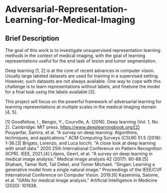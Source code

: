 # Adversarial-Representation-Learning-for-Medical-Imaging

Brief Description
---
The goal of this work is to investigate unsupervised representation learning methods in the context of medical imaging, with the goal of learning representations useful for the end task of lesion and tumor segmentation.

Deep learning [1, 2] is at the core of recent advances in computer vision. Usually large labeled datasets are used for training in a supervised setting. However, such datasets are not always available. One way to cope with this challenge is to learn representations without labels, and finetune the model for a final task using the labels available [3].

This project will focus on the powerful framework of adversarial learning for learning representations at multiple scales in the medical imaging domain [4, 5].

[1] Goodfellow, I., Bengio, Y., Courville, A. (2016). Deep learning (Vol. 1, No. 2). Cambridge: MIT press. https://www.deeplearningbook.org/[2] Pouyanfar, Samira, et al. "A survey on deep learning: Algorithms, techniques, and applications." ACM Computing Surveys (CSUR) 51.5 (2018): 1-36.[3] Brigato, Lorenzo, and Luca Iocchi. "A close look at deep learning with small data." 2020 25th International Conference on Pattern Recognition (ICPR). IEEE, 2021.[4] Litjens, Geert, et al. "A survey on deep learning in medical image analysis." Medical image analysis 42 (2017): 60-88.[5] Shaham, Tamar Rott, Tali Dekel, and Tomer Michaeli. "Singan: Learning a generative model from a single natural image." Proceedings of the IEEE/CVF International Conference on Computer Vision. 2019.[6] Kazeminia, Salome, et al. "GANs for medical image analysis." Artificial Intelligence in Medicine (2020): 101938.